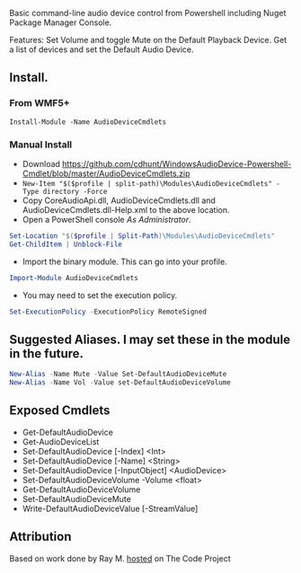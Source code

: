 Basic command-line audio device control from Powershell including Nuget Package Manager Console.

Features: Set Volume and toggle Mute on the Default Playback Device. Get a list of devices and set the Default Audio Device.

## Install.

### From WMF5+

    Install-Module -Name AudioDeviceCmdlets
    
### Manual Install

* Download https://github.com/cdhunt/WindowsAudioDevice-Powershell-Cmdlet/blob/master/AudioDeviceCmdlets.zip
* `New-Item "$($profile | split-path)\Modules\AudioDeviceCmdlets" -Type directory -Force`
* Copy CoreAudioApi.dll, AudioDeviceCmdlets.dll and AudioDeviceCmdlets.dll-Help.xml to the above location.
* Open a PowerShell console *As Administrator*.

```powershell
Set-Location "$($profile | Split-Path)\Modules\AudioDeviceCmdlets"
Get-ChildItem | Unblock-File
```

* Import the binary module. This can go into your profile.
        
```powershell
Import-Module AudioDeviceCmdlets
```

* You may need to set the execution policy.

```powershell
Set-ExecutionPolicy -ExecutionPolicy RemoteSigned
```

## Suggested Aliases. I may set these in the module in the future.

```powershell
New-Alias -Name Mute -Value Set-DefaultAudioDeviceMute
New-Alias -Name Vol -Value set-DefaultAudioDeviceVolume
```

## Exposed Cmdlets
* Get-DefaultAudioDevice
* Get-AudioDeviceList
* Set-DefaultAudioDevice [-Index] &lt;Int&gt;
* Set-DefaultAudioDevice [-Name] &lt;String&gt;
* Set-DefaultAudioDevice [-InputObject] &lt;AudioDevice&gt;
* Set-DefaultAudioDeviceVolume -Volume &lt;float&gt;
* Get-DefaultAudioDeviceVolume
* Set-DefaultAudioDeviceMute
* Write-DefaultAudioDeviceValue [-StreamValue]

## Attribution
Based on work done by Ray M. <a href="http://www.codeproject.com/Articles/18520/Vista-Core-Audio-API-Master-Volume-Control">hosted</a> on The Code Project
